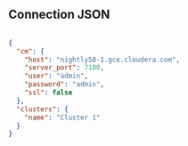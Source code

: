 ## Connection JSON 


```json

{
  "cm": {
    "host": "nightly58-1.gce.cloudera.com",
    "server_port": 7180,
    "user": "admin",
    "password": "admin",
    "ssl": false
  },
  "clusters": {
    "name": "Cluster 1"
  }
}
```

